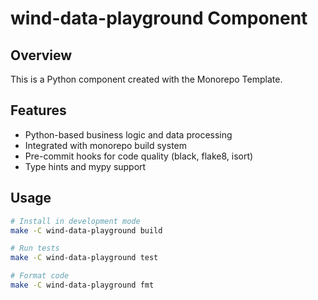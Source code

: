 # wind-data-playground Component

## Overview

This is a Python component created with the Monorepo Template.

## Features

- Python-based business logic and data processing
- Integrated with monorepo build system
- Pre-commit hooks for code quality (black, flake8, isort)
- Type hints and mypy support

## Usage

```bash
# Install in development mode
make -C wind-data-playground build

# Run tests
make -C wind-data-playground test

# Format code
make -C wind-data-playground fmt
```
